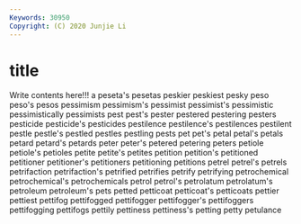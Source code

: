 ```yaml
---
Keywords: 30950
Copyright: (C) 2020 Junjie Li
---
```


# title

Write contents here!!!
a 
peseta's
pesetas 
peskier 
peskiest 
pesky 
peso 
peso's 
pesos 
pessimism 
pessimism's 
pessimist
pessimist's 
pessimistic 
pessimistically 
pessimists 
pest 
pest's 
pester 
pestered 
pestering 
pesters
pesticide 
pesticide's 
pesticides 
pestilence 
pestilence's 
pestilences 
pestilent 
pestle 
pestle's 
pestled
pestles 
pestling 
pests 
pet 
pet's 
petal 
petal's 
petals 
petard 
petard's
petards 
peter 
peter's 
petered 
petering 
peters 
petiole 
petiole's 
petioles 
petite
petite's 
petites 
petition 
petition's 
petitioned 
petitioner 
petitioner's 
petitioners 
petitioning 
petitions
petrel 
petrel's 
petrels 
petrifaction 
petrifaction's 
petrified 
petrifies 
petrify 
petrifying 
petrochemical
petrochemical's 
petrochemicals 
petrol 
petrol's 
petrolatum 
petrolatum's 
petroleum 
petroleum's 
pets 
petted
petticoat 
petticoat's 
petticoats 
pettier 
pettiest 
pettifog 
pettifogged 
pettifogger 
pettifogger's 
pettifoggers
pettifogging 
pettifogs 
pettily 
pettiness 
pettiness's 
petting 
petty 
petulance 
